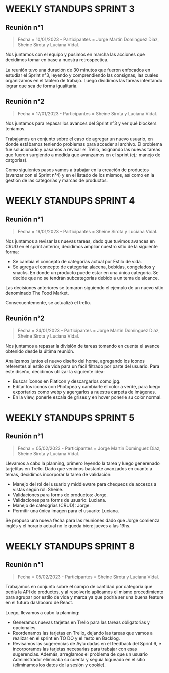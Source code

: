 # WEEKLY STANDUPS SPRINT 3

## __Reunión n°1__
> Fecha = 10/01/2023 - Participantes = Jorge Martin Dominguez Diaz, Sheine Sirota y Luciana Vidal.

Nos juntamos con el equipo y pusimos en marcha las acciones que decidimos tomar en base a nuestra retrospectica.

La reunión tuvo una duración de 30 minutos que fueron enfocados en estudiar el Sprint n°3, leyendo y comprendiendo las consignas, las cuales organizamos en el tablero de trabajo. Luego dividimos las tareas intentando lograr que sea de forma igualitaria.

## __Reunión n°2__
> Fecha = 17/01/2023 - Participantes = Sheine Sirota y Luciana Vidal.

Nos juntamos para repasar los avances del Sprint n°3 y ver qué blockers teníamos.

Trabajamos en conjunto sobre el caso de agregar un nuevo usuario, en donde estábamos teniendo problemas para acceder al archivo. El problema fue solucionado y pasamos a revisar el Trello, asignando las nuevas tareas que fueron surgiendo a medida que avanzamos en el sprint (ej.: manejo de catgorías).

Como siguientes pasos vamos a trabajar en la creación de productos (avanzar con el Sprint n°4) y en el listado de los mismos, así como en la gestión de las categorías y marcas de productos.

# WEEKLY STANDUPS SPRINT 4

## __Reunión n°1__
> Fecha = 19/01/2023 - Participantes = Sheine Sirota y Luciana Vidal.

Nos juntamos a revisar las nuevas tareas, dado que tuvimos avances en CRUD en el sprint anterior, decidimos ampliar nuestro sitio de la siguiente forma:
- Se cambia el concepto de categorías actual por Estilo de vida.
- Se agrega el concepto de categoría: alacena, bebidas, congelados y snacks. En donde un producto puede estar en una única categoría. Se decide que no se tendrán subcategorías debido a un tema de alcance.

Las decisiones anteriores se tomaron siguiendo el ejemplo de un nuevo sitio denominado The Food Market.

Consecuentemente, se actualizó el trello.

## __Reunión n°2__
> Fecha = 24/01/2023 - Participantes = Jorge Martin Dominguez Diaz, Sheine Sirota y Luciana Vidal.

Nos juntamos a repasar la división de tareas tomando en cuenta el avance obtenido desde la última reunión.

Analizamos juntos el nuevo diseño del home, agregando los íconos referentes al estilo de vida para un fácil filtrado por parte del usuario. Para este diseño, decidimos utilizar la siguiente idea:
- Buscar íconos en FlatIcon y descargarlos como jpg.
- Editar los íconos con Photopea y cambiarle el color a verde, para luego exportarlos como webp y agergarlos a nuestra carpeta de imágenes.
- En la view, ponerle escala de grises y en hover ponerle su color normal.

# WEEKLY STANDUPS SPRINT 5

## __Reunión n°1__
> Fecha = 05/02/2023 - Participantes = Jorge Martin Dominguez Diaz, Sheine Sirota y Luciana Vidal.

Llevamos a cabo la planning, primero leyendo la tarea y luego generenado tarjetitas en Trello. Dado que venimos bastante avanzados en cuanto a temas, decidimos incorporar la tarea de validación:
- Manejo del rol del usuario y middleware para chequeos de accesos a vistas según rol: Sheine.
- Validaciones para forms de productos: Jorge.
- Validaciones para forms de usuario: Luciana.
- Manejo de cateogrías (CRUD): Jorge.
- Permitir una única imagen para el usuario: Luciana.

Se propuso una nueva fecha para las reuniones dado que Jorge comienza inglés y el horario actual no le queda bien: jueves a las 19hs.

# WEEKLY STANDUPS SPRINT 8

## __Reunión n°1__
> Fecha = 05/02/2023 - Participantes = Sheine Sirota y Luciana Vidal.

Trabajamos en conjunto sobre el campo de cantidad por categoría que pedía la API de productos, y al resolverlo aplicamos el mismo procedimiento para agrupar por estilo de vida y marca ya que podría ser una buena feature en el futuro dashboard de React.

Luego, llevamos a cabo la planning:
- Generamos nuevas tarjetas en Trello para las tareas obligatorias y opcionales.
- Reordenamos las tarjetas en Trello, dejando las tareas que vamos a realizar en el sprint en TO DO y el resto en Backlog.
- Revisamos las sugerencias de Aylu dadas en el feedback del Sprint 6, e incorporamos las tarjetas necesarias para trabajar con esas sugerencias. Además, arreglamos el problema de que un usuario Administrador eliminaba su cuenta y seguía logueado en el sitio (eliminamos los datos de la sesión y cookie). 